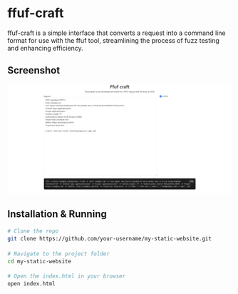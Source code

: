 # ffuf-craft

ffuf-craft is a simple interface that converts a request into a command line format for use with the ffuf tool, streamlining the process of fuzz testing and enhancing efficiency.

## Screenshot

![Screenshot](images/screenshot.png)

## Installation & Running

```bash
# Clone the repo
git clone https://github.com/your-username/my-static-website.git

# Navigate to the project folder
cd my-static-website

# Open the index.html in your browser
open index.html
